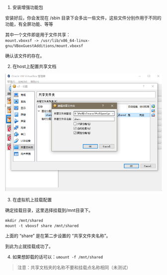 
1. 安装增强功能包

安装好后，你会发现在 /sbin 目录下会多出一些文件，这些文件分别作用于不同的功能，有全屏功能、等等

其中一个文件即是用于文件共享：  
`mount.vboxsf -> /usr/lib/x86_64-linux-gnu/VBoxGuestAdditions/mount.vboxsf`

确认该文件的存在。

2. 在host上配置共享文档

![](../../assets/virtualbox_sharefile_settings.png)

3. 在虚拟机上挂载配置

确定挂载目录，这里选择挂载到/mnt目录下。

`mkdir /mnt/shared`  
`mount -t vboxsf share /mnt/shared`

上面的 “share” 是在第二步设置的 “共享文件夹名称”。

到此为止就挂载成功了。

4. 如果想卸载的话可以：`umount -f /mnt/shared`

> 注意：共享文档夹的名称不要和挂载点名称相同（未测试）